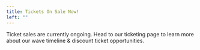 ```yaml
---
title: Tickets On Sale Now!
left: ""
---
```

Ticket sales are currently ongoing. Head to our ticketing page to learn more about our wave timeline & discount ticket opportunities.